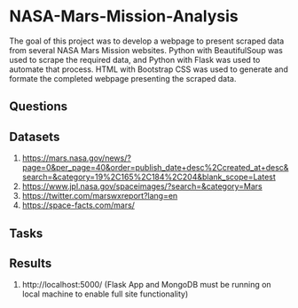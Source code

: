 # NASA-Mars-Mission-Analysis

The goal of this project was to develop a webpage to present scraped data from several NASA Mars Mission websites. Python with BeautifulSoup was used to scrape the required data, and Python with Flask was used to automate that process. HTML with Bootstrap CSS was used to generate and formate the completed webpage presenting the scraped data.

## Questions



## Datasets

1. https://mars.nasa.gov/news/?page=0&per_page=40&order=publish_date+desc%2Ccreated_at+desc&search=&category=19%2C165%2C184%2C204&blank_scope=Latest
2. https://www.jpl.nasa.gov/spaceimages/?search=&category=Mars
3. https://twitter.com/marswxreport?lang=en
4. https://space-facts.com/mars/

## Tasks



## Results

1. http://localhost:5000/ (Flask App and MongoDB must be running on local machine to enable full site functionality)